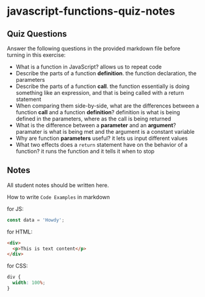 # javascript-functions-quiz-notes

## Quiz Questions

Answer the following questions in the provided markdown file before turning in this exercise:

- What is a function in JavaScript?
  allows us to repeat code
- Describe the parts of a function **definition**.
  the function declaration, the parameters
- Describe the parts of a function **call**.
  the function essentially is doing something like an expression, and that is being called with a return statement
- When comparing them side-by-side, what are the differences between a function **call** and a function **definition**?
  definition is what is being defined in the parameters, where as the call is being returned
- What is the difference between a **parameter** and an **argument**?
  paramater is what is being met and the argument is a constant variable
- Why are function **parameters** useful?
  it lets us input different values
- What two effects does a `return` statement have on the behavior of a function?
  it runs the function and it tells it when to stop

## Notes

All student notes should be written here.

How to write `Code Examples` in markdown

for JS:

```javascript
const data = 'Howdy';
```

for HTML:

```html
<div>
  <p>This is text content</p>
</div>
```

for CSS:

```css
div {
  width: 100%;
}
```
